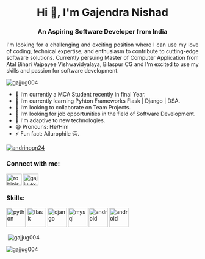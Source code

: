 <h1 align="center">Hi 👋, I'm Gajendra Nishad</h1>
<h3 align="center">An Aspiring Software Developer from India</h3>
<p align="justify">I'm looking for a challenging and exciting position where I can use my love of coding, technical expertise, and enthusiasm to contribute to cutting-edge software solutions. Currently persuing Master of Computer Application from Atal Bihari Vajpayee Vishwavidyalaya, Bilaspur CG and I'm excited to use my skills and passion for software development.
</p>
<p align="left"> <img src="https://komarev.com/ghpvc/?username=gajjug004&label=Profile%20views&color=0e75b6&style=flat" alt="gajjug004" /> </p>

- 🔭 I’m currently a MCA Student recently in final Year.
- 🌱 I’m currently learning Pyhton Frameworks Flask | Django | DSA.
- 👯 I’m looking to collaborate on Team Projects.
- 🤔 I’m looking for job opportunities in the field of Software Development.
- 💬 I'm adaptive to new technologies.
- 😄 Pronouns: He/Him
- ⚡ Fun fact: Ailurophile 🐱.

<p align="left"> <a href="https://twitter.com/andrinogn24" target="blank"><img src="https://img.shields.io/twitter/follow/andrinogn24?logo=twitter&style=for-the-badge" alt="andrinogn24" /></a> </p>

<h3 align="left">Connect with me:</h3>
<p align="left">
<a href="https://linkedin.com/in/gajju004" target="blank"><img align="center" src="https://raw.githubusercontent.com/rahuldkjain/github-profile-readme-generator/master/src/images/icons/Social/linked-in-alt.svg" alt="robinisrobbing" height="30" width="40" /></a>
<a href="https://instagram.com/gajju.exe" target="blank"><img align="center" src="https://raw.githubusercontent.com/rahuldkjain/github-profile-readme-generator/master/src/images/icons/Social/instagram.svg" alt="gajju.exe" height="30" width="40" /></a>
</p>

<h3 align="left">Skills:</h3>
<p align="left">
  
  <img src="https://cdn.jsdelivr.net/gh/devicons/devicon@latest/icons/python/python-original.svg" alt="python" width="50" height="50" /> 
  <img src="https://cdn.jsdelivr.net/gh/devicons/devicon@latest/icons/flask/flask-original-wordmark.svg" alt="flask" width="50" height="50" />
  <img src="https://cdn.jsdelivr.net/gh/devicons/devicon@latest/icons/django/django-plain-wordmark.svg" alt="django" width="50" height="50" />
  <img src="https://cdn.jsdelivr.net/gh/devicons/devicon@latest/icons/mysql/mysql-original-wordmark.svg" alt="mysql" width="50" height="50" />
  <img src="https://cdn.jsdelivr.net/gh/devicons/devicon@latest/icons/android/android-original.svg" alt="android" width="50" height="50" />
  <img src="https://cdn.jsdelivr.net/gh/devicons/devicon@latest/icons/android/android-original.svg" alt="android" width="50" height="50" />
</p>
  

<p>&nbsp;<img align="center" src="https://github-readme-stats.vercel.app/api?username=gajjug004&show_icons=true&locale=en" alt="gajjug004" /></p>

<p><img align="center" src="https://github-readme-streak-stats.herokuapp.com/?user=gajjug004&" alt="gajjug004" /></p>

